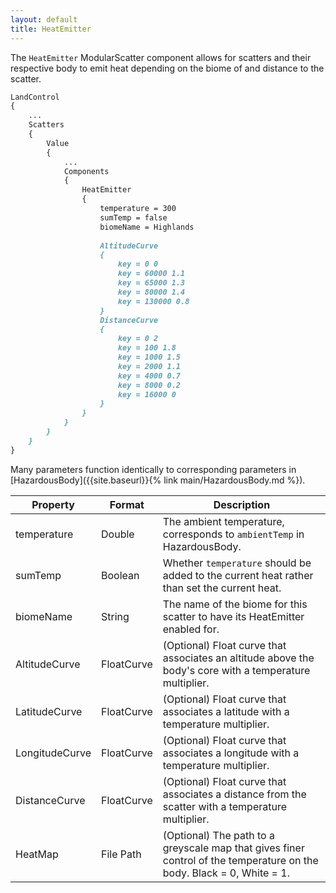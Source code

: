```yaml
---
layout: default
title: HeatEmitter
---
```

The `HeatEmitter` ModularScatter component allows for scatters and their respective body to emit heat depending on the biome of and distance to the scatter.

```md
LandControl
{
    ...
    Scatters
    {
        Value
        {
            ...
            Components
            {
                HeatEmitter
                {
                    temperature = 300
                    sumTemp = false
                    biomeName = Highlands
                    
                    AltitudeCurve
                    {
                        key = 0 0
                        key = 60000 1.1
                        key = 65000 1.3
                        key = 80000 1.4
                        key = 130000 0.8
                    }
                    DistanceCurve
                    {
                        key = 0 2
                        key = 100 1.8
                        key = 1000 1.5
                        key = 2000 1.1
                        key = 4000 0.7
                        key = 8000 0.2
                        key = 16000 0
                    }
                }
            }
        }
    }
}
```
Many parameters function identically to corresponding parameters in [HazardousBody]({{site.baseurl}}{% link main/HazardousBody.md %}).

|Property|Format|Description|
|--------|------|-----------|
|temperature|Double|The ambient temperature, corresponds to `ambientTemp` in HazardousBody.|
|sumTemp|Boolean|Whether `temperature` should be added to the current heat rather than set the current heat.|
|biomeName|String|The name of the biome for this scatter to have its HeatEmitter enabled for.|
|AltitudeCurve|FloatCurve|(Optional) Float curve that associates an altitude above the body's core with a temperature multiplier.|
|LatitudeCurve|FloatCurve|(Optional) Float curve that associates a latitude with a temperature multiplier.|
|LongitudeCurve|FloatCurve|(Optional) Float curve that associates a longitude with a temperature multiplier.|
|DistanceCurve|FloatCurve|(Optional) Float curve that associates a distance from the scatter with a temperature multiplier.|
|HeatMap|File Path|(Optional) The path to a greyscale map that gives finer control of the temperature on the body. Black = 0, White = 1.|
